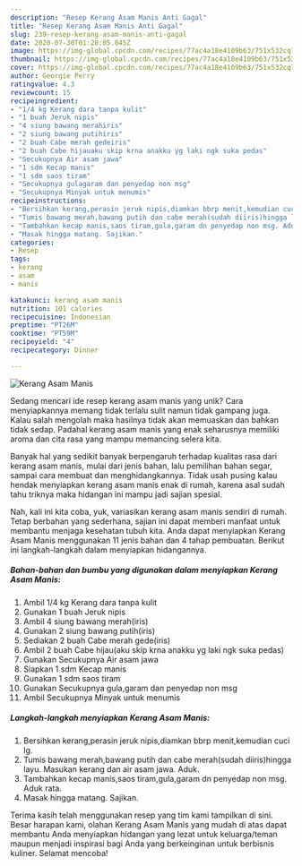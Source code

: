 ```yaml
---
description: "Resep Kerang Asam Manis Anti Gagal"
title: "Resep Kerang Asam Manis Anti Gagal"
slug: 239-resep-kerang-asam-manis-anti-gagal
date: 2020-07-30T01:20:05.045Z
image: https://img-global.cpcdn.com/recipes/77ac4a18e4109b63/751x532cq70/kerang-asam-manis-foto-resep-utama.jpg
thumbnail: https://img-global.cpcdn.com/recipes/77ac4a18e4109b63/751x532cq70/kerang-asam-manis-foto-resep-utama.jpg
cover: https://img-global.cpcdn.com/recipes/77ac4a18e4109b63/751x532cq70/kerang-asam-manis-foto-resep-utama.jpg
author: Georgie Perry
ratingvalue: 4.3
reviewcount: 15
recipeingredient:
- "1/4 kg Kerang dara tanpa kulit"
- "1 buah Jeruk nipis"
- "4 siung bawang merahiris"
- "2 siung bawang putihiris"
- "2 buah Cabe merah gedeiris"
- "2 buah Cabe hijauaku skip krna anakku yg laki ngk suka pedas"
- "Secukupnya Air asam jawa"
- "1 sdm Kecap manis"
- "1 sdm saos tiram"
- "Secukupnya gulagaram dan penyedap non msg"
- "Secukupnya Minyak untuk menumis"
recipeinstructions:
- "Bersihkan kerang,perasin jeruk nipis,diamkan bbrp menit,kemudian cuci lg."
- "Tumis bawang merah,bawang putih dan cabe merah(sudah diiris)hingga layu. Masukan kerang dan air asam jawa. Aduk."
- "Tambahkan kecap manis,saos tiram,gula,garam dn penyedap non msg. Aduk rata."
- "Masak hingga matang. Sajikan."
categories:
- Resep
tags:
- kerang
- asam
- manis

katakunci: kerang asam manis 
nutrition: 101 calories
recipecuisine: Indonesian
preptime: "PT26M"
cooktime: "PT59M"
recipeyield: "4"
recipecategory: Dinner

---
```



![Kerang Asam Manis](https://img-global.cpcdn.com/recipes/77ac4a18e4109b63/751x532cq70/kerang-asam-manis-foto-resep-utama.jpg)

Sedang mencari ide resep kerang asam manis yang unik? Cara menyiapkannya memang tidak terlalu sulit namun tidak gampang juga. Kalau salah mengolah maka hasilnya tidak akan memuaskan dan bahkan tidak sedap. Padahal kerang asam manis yang enak seharusnya memiliki aroma dan cita rasa yang mampu memancing selera kita.

Banyak hal yang sedikit banyak berpengaruh terhadap kualitas rasa dari kerang asam manis, mulai dari jenis bahan, lalu pemilihan bahan segar, sampai cara membuat dan menghidangkannya. Tidak usah pusing kalau hendak menyiapkan kerang asam manis enak di rumah, karena asal sudah tahu triknya maka hidangan ini mampu jadi sajian spesial.




Nah, kali ini kita coba, yuk, variasikan kerang asam manis sendiri di rumah. Tetap berbahan yang sederhana, sajian ini dapat memberi manfaat untuk membantu menjaga kesehatan tubuh kita. Anda dapat menyiapkan Kerang Asam Manis menggunakan 11 jenis bahan dan 4 tahap pembuatan. Berikut ini langkah-langkah dalam menyiapkan hidangannya.

<!--inarticleads1-->

##### Bahan-bahan dan bumbu yang digunakan dalam menyiapkan Kerang Asam Manis:

1. Ambil 1/4 kg Kerang dara tanpa kulit
1. Gunakan 1 buah Jeruk nipis
1. Ambil 4 siung bawang merah(iris)
1. Gunakan 2 siung bawang putih(iris)
1. Sediakan 2 buah Cabe merah gede(iris)
1. Ambil 2 buah Cabe hijau(aku skip krna anakku yg laki ngk suka pedas)
1. Gunakan Secukupnya Air asam jawa
1. Siapkan 1 sdm Kecap manis
1. Gunakan 1 sdm saos tiram
1. Gunakan Secukupnya gula,garam dan penyedap non msg
1. Ambil Secukupnya Minyak untuk menumis




<!--inarticleads2-->

##### Langkah-langkah menyiapkan Kerang Asam Manis:

1. Bersihkan kerang,perasin jeruk nipis,diamkan bbrp menit,kemudian cuci lg.
1. Tumis bawang merah,bawang putih dan cabe merah(sudah diiris)hingga layu. Masukan kerang dan air asam jawa. Aduk.
1. Tambahkan kecap manis,saos tiram,gula,garam dn penyedap non msg. Aduk rata.
1. Masak hingga matang. Sajikan.




Terima kasih telah menggunakan resep yang tim kami tampilkan di sini. Besar harapan kami, olahan Kerang Asam Manis yang mudah di atas dapat membantu Anda menyiapkan hidangan yang lezat untuk keluarga/teman maupun menjadi inspirasi bagi Anda yang berkeinginan untuk berbisnis kuliner. Selamat mencoba!
